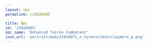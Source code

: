 ```yaml
---
layout: npc
permalink: /25020405

title: Npc
id: '25020405'
npc_name: 'Enhanced Tairen Combatant'
icon_url: 'portrait/mob/21010072_n_tyrensoldierclaymore_p.png'
---
```

